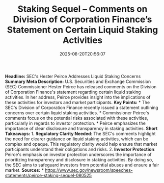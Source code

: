 ﻿---
title: "Staking Sequel – Comments on Division of Corporation Finance’s Statement on Certain Liquid Staking Activities"
date: "2025-08-20T20:56:07"
category: "Markets"
summary: ""
slug: "staking sequel  comments on division of corporation finances"
source_urls:
  - "https://www.sec.gov/newsroom/speeches-statements/peirce-staking-sequel-080525"
seo:
  title: "Staking Sequel – Comments on Division of Corporation Finance’s Statement on Certain Liquid Staking Activities | Hash n Hedge"
  description: ""
  keywords: ["news", "markets", "brief"]
---
**Headline:** SEC's Hester Peirce Addresses Liquid Staking Concerns  **Summary Meta Description:** U.S. Securities and Exchange Commission (SEC) Commissioner Hester Peirce has released comments on the Division of Corporation Finance's statement regarding certain liquid staking activities. In her address, Peirce provides insight into the implications of these activities for investors and market participants.  **Key Points:**  * The SEC's Division of Corporation Finance recently issued a statement outlining concerns over certain liquid staking activities. * Commissioner Peirce's comments focus on the potential risks associated with these activities, particularly in regards to investor protection. * Peirce emphasizes the importance of clear disclosure and transparency in staking activities.  **Short Takeaways:**  1. **Regulatory Clarity Needed**: The SEC's comments highlight the need for clearer guidance on liquid staking activities, which can be complex and opaque. This regulatory clarity would help ensure that market participants understand their obligations and risks. 2. **Investor Protection**: Peirce's emphasis on investor protection underscores the importance of prioritizing transparency and disclosure in staking activities. By doing so, the SEC aims to safeguard investors from potential abuses and ensure a fair market.  **Sources:**  * https://www.sec.gov/newsroom/speeches-statements/peirce-staking-sequel-080525 
